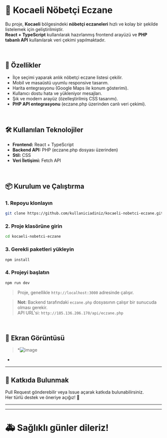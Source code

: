 # 📍 Kocaeli Nöbetçi Eczane

Bu proje, **Kocaeli** bölgesindeki **nöbetçi eczaneleri** hızlı ve kolay bir şekilde listelemek için geliştirilmiştir.  
**React + TypeScript** kullanılarak hazırlanmış frontend arayüzü ve **PHP tabanlı API** kullanılarak veri çekimi yapılmaktadır.

<br/>

## 🚀 Özellikler
- İlçe seçimi yaparak anlık nöbetçi eczane listesi çekilir.
- Mobil ve masaüstü uyumlu responsive tasarım.
- Harita entegrasyonu (Google Maps ile konum gösterimi).
- Kullanıcı dostu hata ve yükleniyor mesajları.
- Şık ve modern arayüz (özelleştirilmiş CSS tasarımı).
- **PHP API entegrasyonu** (eczane.php üzerinden canlı veri çekimi).

<br/>

## 🛠 Kullanılan Teknolojiler
- **Frontend:** React + TypeScript
- **Backend API:** PHP (eczane.php dosyası üzerinden)
- **Stil:** CSS
- **Veri İletişimi:** Fetch API

<br/>

## 📦 Kurulum ve Çalıştırma

### 1. Repoyu klonlayın
```bash
git clone https://github.com/kullaniciadiniz/kocaeli-nobetci-eczane.git
```

### 2. Proje klasörüne girin
```bash
cd kocaeli-nobetci-eczane
```

### 3. Gerekli paketleri yükleyin
```bash
npm install
```

### 4. Projeyi başlatın
```bash
npm run dev
```

> Proje, genellikle `http://localhost:3000` adresinde çalışır.

> **Not:** Backend tarafındaki `eczane.php` dosyasının çalışır bir sunucuda olması gerekir.  
> API URL'si: `http://185.136.206.170/api/eczane.php`

<br/>

## 📸 Ekran Görüntüsü
> *![image](https://github.com/user-attachments/assets/bebd7423-cd2f-43f1-8b4a-d72e6d959e94)
*

---

## 🌟 Katkıda Bulunmak
Pull Request gönderebilir veya Issue açarak katkıda bulunabilirsiniz.  
Her türlü destek ve öneriye açığız! 🎯

---




---

# 🚑 Sağlıklı günler dileriz!
